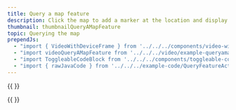 ```yaml
---
title: Query a map feature
description: Click the map to add a marker at the location and display the maps property information for this feature.
thumbnail: thumbnailQueryAMapFeature
topic: Querying the map
prependJs:
  - "import { VideoWithDeviceFrame } from '../../../components/video-with-device-frame'"
  - "import videoQueryAMapFeature from '../../../video/example-queryamapfeature.mp4'"
  - "import ToggleableCodeBlock from '../../../components/toggleable-code-block'"
  - "import { rawJavaCode } from '../../../example-code/QueryFeatureActivity.js'"
---
```


{{
  <VideoWithDeviceFrame 
    videoFile={videoQueryAMapFeature}
    rotation="vertical"
    device="pixel-2"
  />
}}

<!-- Any notes about this example would go here.  -->

{{
  <ToggleableCodeBlock 
    java={rawJavaCode}
  />
}}
